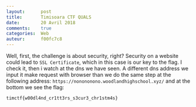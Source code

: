 ```yaml
---
layout:      post
title:       Timisoara CTF QUALS
date:        20 Avril 2018
comments:    true
categories:  Web
auteur:      f00fc7c8
---
```


Well, first, the challenge is about security, right? Security on a website could lead to ```SSL Certificate```, which in this case is our key to the flag. I check it, then i watch at the dns we have seen. A different dns address we input it make request with browser than we do the same step at the following address: ```https://nonononono.woodlandhighschool.xyz/``` and at the bottom we see the flag:
```
timctf{w00dl4nd_cr1tt3rs_s3cur3_chr1stm4s}
```
